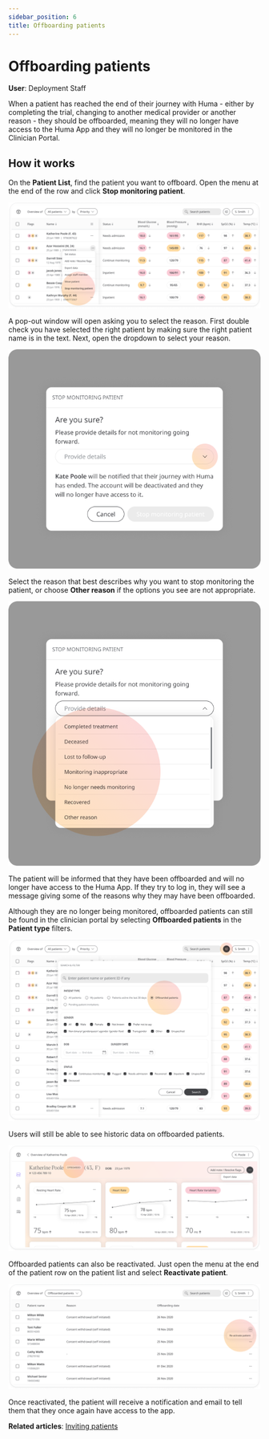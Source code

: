 ```yaml
---
sidebar_position: 6
title: Offboarding patients
---
```

# Offboarding patients
**User**: Deployment Staff 

When a patient has reached the end of their journey with Huma - either by completing the trial, changing to another medical provider or another reason - they should be offboarded, meaning they will no longer have access to the Huma App and they will no longer be monitored in the Clinician Portal.

## How it works​
On the **Patient List**, find the patient you want to offboard. Open the menu at the end of the row and click **Stop monitoring patient**.

![Stop monitoring menu](./assets/OffboardPatient01.png)

A pop-out window will open asking you to select the reason. First double check you have selected the right patient by making sure the right patient name is in the text. Next, open the dropdown to select your reason.

![Check patient](./assets/OffboardPatient02.png)

Select the reason that best describes why you want to stop monitoring the patient, or choose **Other reason** if the options you see are not appropriate.

![Choose reason](./assets/OffboardPatient03.png)

The patient will be informed that they have been offboarded and will no longer have access to the Huma App. If they try to log in, they will see a message giving some of the reasons why they may have been offboarded. 

Although they are no longer being monitored, offboarded patients can still be found in the clinician portal by selecting **Offboarded patients** in the **Patient type** filters.

![Filters menu](./assets/OffboardPatient04.png)

Users will still be able to see historic data on offboarded patients.

![Offboarded patients](./assets/OffboardPatient05.png)

Offboarded patients can also be reactivated. Just open the menu at the end of the patient row on the patient list and select **Reactivate patient**.

![Reactivate patient](./assets/OffboardPatient06.png)

Once reactivated, the patient will receive a notification and email to tell them that they once again have access to the app. 

**Related articles**: [Inviting patients](../roles-and-permissions/inviting-patients.md)
